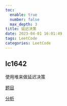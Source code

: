 ```yaml
---
toc:
  enable: true
  number: false
  max_depth: 3
title: 延迟决策
date: 2023-04-01 16:01:49
tags: LeetCode
categories: LeetCode
---
```


## lc1642

使用堆来做延迟决策

[题目](https://leetcode.com/problems/furthest-building-you-can-reach/)

[分析](https://www.youtube.com/watch?v=FowBaF5hYcY)